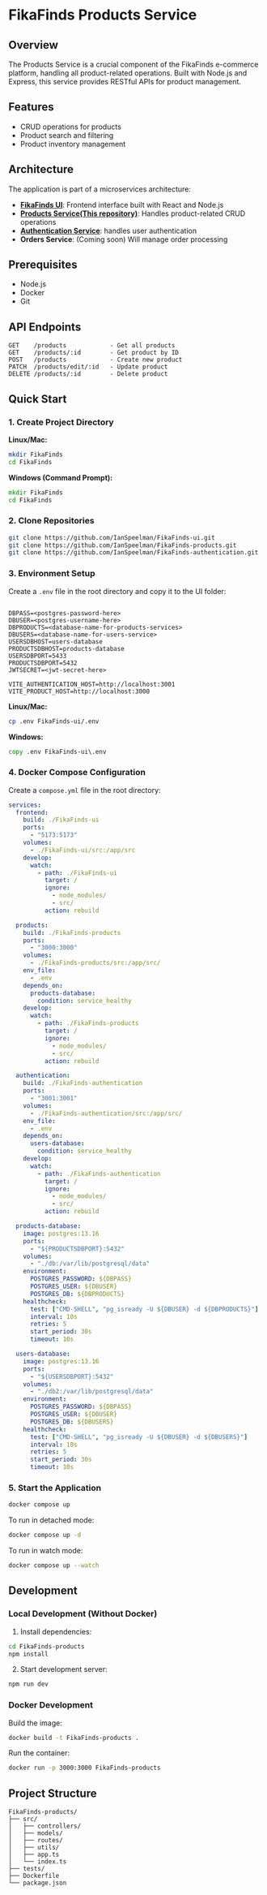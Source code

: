 # FikaFinds Products Service

## Overview

The Products Service is a crucial component of the FikaFinds e-commerce platform, handling all product-related operations. Built with Node.js and Express, this service provides RESTful APIs for product management.

## Features

- CRUD operations for products
- Product search and filtering
- Product inventory management

## Architecture

The application is part of a microservices architecture:

- [**FikaFinds UI**](https://github.com/IanSpeelman/FikaFinds-ui): Frontend interface built with React and Node.js
- [**Products Service(This repository)**](https://github.com/IanSpeelman/FikaFinds-products): Handles product-related CRUD operations
- [**Authentication Service**](https://github.com/IanSpeelman/FikaFinds-authentication): handles user authentication
- **Orders Service**: (Coming soon) Will manage order processing

## Prerequisites

- Node.js
- Docker
- Git

## API Endpoints

```
GET    /products            - Get all products
GET    /products/:id        - Get product by ID
POST   /products            - Create new product
PATCH  /products/edit/:id   - Update product
DELETE /products/:id        - Delete product
```

## Quick Start

### 1. Create Project Directory

**Linux/Mac:**

```bash
mkdir FikaFinds
cd FikaFinds
```

**Windows (Command Prompt):**

```cmd
mkdir FikaFinds
cd FikaFinds
```

### 2. Clone Repositories

```bash
git clone https://github.com/IanSpeelman/FikaFinds-ui.git
git clone https://github.com/IanSpeelman/FikaFinds-products.git
git clone https://github.com/IanSpeelman/FikaFinds-authentication.git
```

### 3. Environment Setup

Create a `.env` file in the root directory and copy it to the UI folder:

```env

DBPASS=<postgres-password-here>
DBUSER=<postgres-username-here>
DBPRODUCTS=<database-name-for-products-services>
DBUSERS=<database-name-for-users-service>
USERSDBHOST=users-database
PRODUCTSDBHOST=products-database
USERSDBPORT=5433
PRODUCTSDBPORT=5432
JWTSECRET=<jwt-secret-here>

VITE_AUTHENTICATION_HOST=http://localhost:3001
VITE_PRODUCT_HOST=http://localhost:3000
```

**Linux/Mac:**

```bash
cp .env FikaFinds-ui/.env
```

**Windows:**

```cmd
copy .env FikaFinds-ui\.env
```

### 4. Docker Compose Configuration

Create a `compose.yml` file in the root directory:

```yaml
services:
  frontend:
    build: ./FikaFinds-ui
    ports:
      - "5173:5173"
    volumes:
      - ./FikaFinds-ui/src:/app/src
    develop:
      watch:
        - path: ./FikaFinds-ui
          target: /
          ignore:
            - node_modules/
            - src/
          action: rebuild

  products:
    build: ./FikaFinds-products
    ports:
      - "3000:3000"
    volumes:
      - ./FikaFinds-products/src:/app/src/
    env_file:
      - .env
    depends_on:
      products-database:
        condition: service_healthy
    develop:
      watch:
        - path: ./FikaFinds-products
          target: /
          ignore:
            - node_modules/
            - src/
          action: rebuild

  authentication:
    build: ./FikaFinds-authentication
    ports:
      - "3001:3001"
    volumes:
      - ./FikaFinds-authentication/src:/app/src/
    env_file:
      - .env
    depends_on:
      users-database:
        condition: service_healthy
    develop:
      watch:
        - path: ./FikaFinds-authentication
          target: /
          ignore:
            - node_modules/
            - src/
          action: rebuild

  products-database:
    image: postgres:13.16
    ports:
      - "${PRODUCTSDBPORT}:5432"
    volumes:
      - "./db:/var/lib/postgresql/data"
    environment:
      POSTGRES_PASSWORD: ${DBPASS}
      POSTGRES_USER: ${DBUSER}
      POSTGRES_DB: ${DBPRODUCTS}
    healthcheck:
      test: ["CMD-SHELL", "pg_isready -U ${DBUSER} -d ${DBPRODUCTS}"]
      interval: 10s
      retries: 5
      start_period: 30s
      timeout: 10s

  users-database:
    image: postgres:13.16
    ports:
      - "${USERSDBPORT}:5432"
    volumes:
      - "./db2:/var/lib/postgresql/data"
    environment:
      POSTGRES_PASSWORD: ${DBPASS}
      POSTGRES_USER: ${DBUSER}
      POSTGRES_DB: ${DBUSERS}
    healthcheck:
      test: ["CMD-SHELL", "pg_isready -U ${DBUSER} -d ${DBUSERS}"]
      interval: 10s
      retries: 5
      start_period: 30s
      timeout: 10s
```

### 5. Start the Application

```bash
docker compose up
```

To run in detached mode:

```bash
docker compose up -d
```

To run in watch mode:

```bash
docker compose up --watch
```

## Development

### Local Development (Without Docker)

1. Install dependencies:

```bash
cd FikaFinds-products
npm install
```

2. Start development server:

```bash
npm run dev
```

### Docker Development

Build the image:

```bash
docker build -t FikaFinds-products .
```

Run the container:

```bash
docker run -p 3000:3000 FikaFinds-products
```

## Project Structure

```
FikaFinds-products/
├── src/
│   ├── controllers/
│   ├── models/
│   ├── routes/
│   ├── utils/
│   ├── app.ts
│   └── index.ts
├── tests/
├── Dockerfile
└── package.json
```
